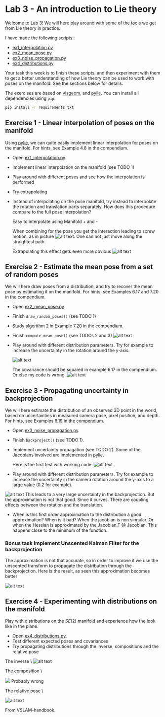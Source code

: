 # Lab 3 - An introduction to Lie theory

Welcome to Lab 3!
We will here play around with some of the tools we get from Lie theory in practice.

I have made the following scripts:
- [ex1_interpolation.py](ex1_interpolation.py)
- [ex2_mean_pose.py](ex2_mean_pose.py)
- [ex3_noise_propagation.py](ex3_noise_propagation.py)
- [ex4_distributions.py](ex4_distributions.py)

Your task this week is to finish these scripts, and then experiment with them to get a better understanding of how Lie theory can be used to work with poses on the manifold.
See the sections below for details.

The exercises are based on [visgeom](https://github.com/tussedrotten/visgeom), and [pylie](https://github.com/tussedrotten/pylie).
You can install all dependencies using `pip`:
```bash
pip install -r requirements.txt
```

## Exercise 1 - Linear interpolation of poses on the manifold

Using [pylie](https://github.com/tussedrotten/pylie), we can quite easily implement linear interpolation for poses on the manifold.
For hints, see Example 4.8 in the compendium.

- Open [ex1_interpolation.py](ex1_interpolation.py).
- Implement linear interpolation on the manifold (see TODO 1) 
- Play around with different poses and see how the interpolation is performed
- Try extrapolating
- Instead of interpolating on the pose manifold, try instead to interpolate the rotation and translation parts separately.
  How does this procedure compare to the full pose interpolation?

  Easy to interpolate using Manifold + and -

  When combining for the pose you get the interaction leading to screw motion, as in picture ![alt text](image.png).
  One can not just move along the straightest path.
  
  Extrapolating this effect gets even more obvious ![alt text](image-1.png)
  

## Exercise 2 - Estimate the mean pose from a set of random poses

We will here draw poses from a distribution, and try to recover the mean pose by estimating it on the manifold.
For hints, see Examples 6.17 and 7.20 in the compendium. 

- Open [ex2_mean_pose.py](ex2_mean_pose.py)
- Finish `draw_random_poses()` (see TODO 1)
- Study algorithm 2 in Example 7.20 in the compendium.
- Finish `compute_mean_pose()` (see TODOs 2 and 3)
![alt text](image-2.png)
- Play around with different distribution parameters.
  Try for example to increase the uncertainty in the rotation around the y-axis.

  ![alt text](image-3.png)

  The covariance should be squared in example 6.17 in the compendium.
  Or else my code is wrong. ![alt text](image-4.png)
  
## Exercise 3 - Propagating uncertainty in backprojection

We will here estimate the distribution of an observed 3D point in the world, based on uncertainties in measured camera pose, pixel position, and depth. 
For hints, see Examples 6.19 in the compendium. 

- Open [ex3_noise_propagation.py](ex3_noise_propagation.py).
- Finish `backproject()` (see TODO 1).
- Implement uncertainty propagation (see TODO 2).
  Some of the Jacobians involved are implemented in [pylie](https://github.com/tussedrotten/pylie).

  Here is the first test with working code:
![alt text](image-5.png)


- Play around with different distribution parameters.
  Try for example to increase the uncertainty in the camera rotation around the y-axis to a large value (0.2 for example).

![alt text](image-6.png)
This leads to a very large uncertainty in the backprojection. But the approximation is not that good. Since it curves. There are coupling effects between the rotation and the translation.


- When is this first order approximation to the distribution a good approximation? When is it bad?
When the jacobian is non singular. Or when the Hessian is approximated by the Jacobian.T @ Jacobian. This happens close to the minimum of the function.

### Bonus task Implement Unscented Kalman Filter for the backprojection

The approximation is not that accurate, so in order to improve it we use the unscented transform to propagate the distribution through the backprojection.
Here is the result, as seen this approximation becomes better

![alt text](image-11.png)

## Exercise 4 - Experimenting with distributions on the manifold

Play with distributions on the _SE_(2) manifold and experience how the look like in the plane.

- Open [ex4_distributions.py](ex4_distributions.py).
- Test different expected poses and covariances
- Try propagating distributions through the inverse, compositions and the relative pose

The inverse \\
![alt text](image-7.png)

The composition \\

![](image-8.png)
Probably wrong


The relative pose \\

![alt text](image-9.png)

From VSLAM-handbook.  